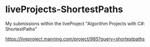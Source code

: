 # liveProjects-ShortestPaths
My submissions within the liveProject "Algorithm Projects with C#: ShortestPaths"

https://liveproject.manning.com/project/985?query=shortestpaths
